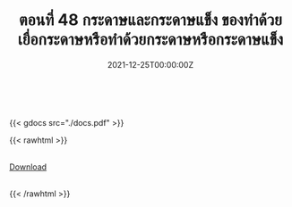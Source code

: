 ﻿---
linktitle: 48  กระดาษและกระดาษแข็ง ของทำด้วยเยื่อกระดาษหรือทำด้วยกระดาษหรือกระดาษแข็ง

title:  ตอนที่ 48  กระดาษและกระดาษแข็ง ของทำด้วยเยื่อกระดาษหรือทำด้วยกระดาษหรือกระดาษแข็ง
date: "2021-12-25T00:00:00Z"
lastmod: "2021-12-25T00:00:00Z"
draft: false
toc: false 
type: series 
categories: ["พิกัดศุลกากร"]
tags: ["รหัสสถิติ"]
authors: ["admin"]
menu:
  ts_2022:
    parent: รหัสสถิติสินค้า ฉบับปี 2565
    weight: 45

weight: 45
---

<br>

{{< gdocs src="./docs.pdf" >}}


{{< rawhtml >}}
<br>

<br>
<div class="article-tags">
<a class="badge badge-danger" href="./docs.pdf" target="_blank" id="download_files_new">Download</a>

</div>
<br>

{{< /rawhtml >}}

